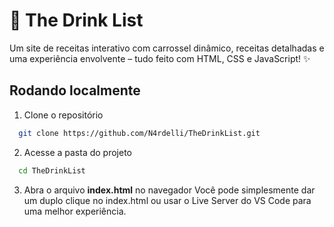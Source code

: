 
# 🍹 The Drink List

Um site de receitas interativo com carrossel dinâmico, receitas detalhadas e uma experiência envolvente – tudo feito com HTML, CSS e JavaScript! ✨

## Rodando localmente

1. Clone o repositório

```bash
  git clone https://github.com/N4rdelli/TheDrinkList.git
```

2. Acesse a pasta do projeto

```bash
  cd TheDrinkList
```

3. Abra o arquivo  **index.html**  no navegador
Você pode simplesmente dar um duplo clique no index.html ou usar o Live Server do VS Code para uma melhor experiência.